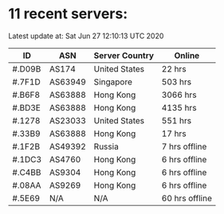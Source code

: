 # 11 recent servers:

Latest update at: Sat Jun 27 12:10:13 UTC 2020

| ID | ASN | Server Country | Online |
| -- | --- | -------------- | ------ |
| #.D09B | AS174 | United States | 22 hrs |
| #.7F1D | AS63949 | Singapore | 503 hrs |
| #.B6F8 | AS63888 | Hong Kong | 3066 hrs |
| #.BD3E | AS63888 | Hong Kong | 4135 hrs |
| #.1278 | AS23033 | United States | 551 hrs |
| #.33B9 | AS63888 | Hong Kong | 17 hrs |
| #.1F2B | AS49392 | Russia | 7 hrs offline |
| #.1DC3 | AS4760 | Hong Kong | 6 hrs offline |
| #.C4BB | AS9304 | Hong Kong | 6 hrs offline |
| #.08AA | AS9269 | Hong Kong | 6 hrs offline |
| #.5E69 | N/A | N/A | 60 hrs offline |

